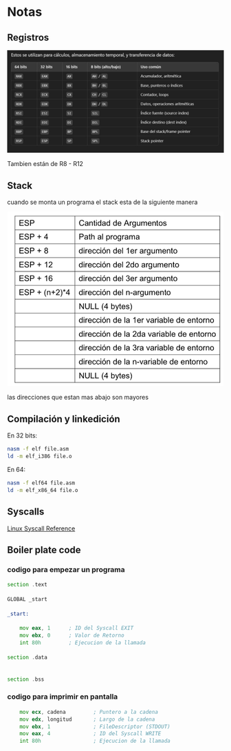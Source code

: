 # Notas

## Registros

![Registros](./images/registros_asm.jpg)

Tambien están de R8 - R12

## Stack

cuando se monta un programa el stack esta de la siguiente manera

![Stack](./images/stack.png)

las direcciones que estan mas abajo son mayores

## Compilación y linkedición

En 32 bits:

````bash
nasm -f elf file.asm
ld -m elf_i386 file.o
````

En 64:

````bash
nasm -f elf64 file.asm 
ld -m elf_x86_64 file.o
````

## Syscalls

[Linux Syscall Reference](https://syscalls.gael.in/)

## Boiler plate code

### codigo para empezar un programa
```asm
section .text

GLOBAL _start

_start:

    mov eax, 1		; ID del Syscall EXIT
	mov ebx, 0		; Valor de Retorno
	int 80h		    ; Ejecucion de la llamada

section .data


section .bss
```

### codigo para imprimir en pantalla
```asm
    mov ecx, cadena 	    ; Puntero a la cadena
	mov edx, longitud		; Largo de la cadena 
	mov ebx, 1		    	; FileDescriptor (STDOUT)
	mov eax, 4		    	; ID del Syscall WRITE
	int 80h		        	; Ejecucion de la llamada
```
